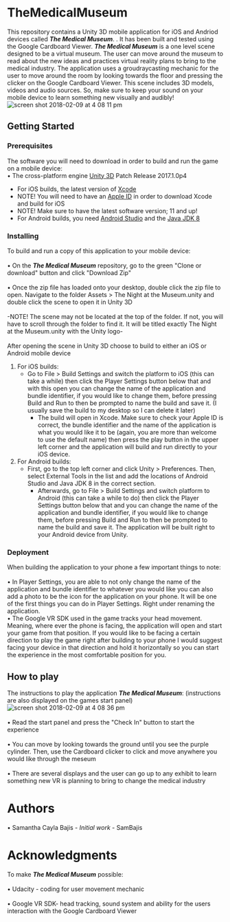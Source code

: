 # TheMedicalMuseum
This repository contains a Unity 3D mobile application for iOS and Andriod devices called **_The Medical Museum_**. . It has been built and tested using the Google Cardboard Viewer. **_The Medical Museum_** is a one level scene designed to be a virtual museum. The user can move around the museum to read about the new ideas and practices virtual reality plans to bring to the medical industry. The application uses a groudraycasting mechanic for the user to move around the room by looking towards the floor and pressing the clicker on the Google Cardboard Viewer. This scene includes 3D models, videos and audio sources. So, make sure to keep your sound on your mobile device to learn something new visually and audibly!
![screen shot 2018-02-09 at 4 08 11 pm](https://user-images.githubusercontent.com/35173600/36050215-a69e1320-0db3-11e8-9afa-204c6f31f832.png)

## Getting Started

### Prerequisites
The software you will need to download in order to build and run the game on a mobile device:
<br /> • The cross-platform engine [Unity 3D](https://unity3d.com/unity/qa/patch-releases/2017.1.0p4 "Unity 3D download") Patch Release 2017.1.0p4
<br />
- For iOS builds, the latest version of [Xcode](https://developer.apple.com/download/ "Xcode 9.3 Beta")
- NOTE! You will need to have an [Apple ID](https://appleid.apple.com/account#!&page=create "Developer Account") in order to download Xcode and build for iOS
- NOTE! Make sure to have the latest software version; 11 and up!
- For Android builds, you need [Android Studio](https://developer.android.com/studio/index.html "Android Studio download") and the [Java JDK 8](http://www.oracle.com/technetwork/java/javase/downloads/jdk8-downloads-2133151.html "JDK download")

### Installing
To build and run a copy of this application to your mobile device:
<br />
<br /> • On the **_The Medical Museum_** repository, go to the green "Clone or download" button and click "Download Zip"
<br />
<br /> • Once the zip file has loaded onto your desktop, double click the zip file to open. Navigate to the folder Assets > The Night at the Museum.unity and double click the scene to open it in Unity 3D
<br />
<br /> -NOTE! The scene may not be located at the top of the folder. If not, you will have to scroll through the folder to find it. It will be titled exactly The Night at the Museum.unity with the Unity logo-
<br />
<br /> After opening the scene in Unity 3D choose to build to either an iOS or Android mobile device
<br />
1. For iOS builds:
   - Go to File > Build Settings and switch the platform to iOS (this can take a while) then click the Player Settings button below that and with this open you can change the name of the application and bundle identifier, if you would like to change them, before pressing Build and Run to then be prompted to name the build and save it. (I usually save the build to my desktop so I can delete it later) 
     - The build will open in Xcode. Make sure to check your Apple ID is correct, the bundle identifier and the name of the application is what you would like it to be (again, you are more than welcome to use the default name) then press the play button in the upper left corner and the application will build and run directly to your iOS device.
2. For Android builds:
   - First, go to the top left corner and click Unity > Preferences. Then, select External Tools in the list and add the locations of Android Studio and Java JDK 8 in the correct section.
     - Afterwards, go to File > Build Settings and switch platform to Android (this can take a while to do) then click the Player Settings button below that and you can change the name of the application and bundle identifier, if you would like to change them, before pressing Build and Run to then be prompted to name the build and save it. The application will be built right to your Android device from Unity. 

### Deployment
When building the application to your phone a few important things to note:
<br />
<br /> • In Player Settings, you are able to not only change the name of the application and bundle identifier to whatever you would like you can also add a photo to be the icon for the application on your phone. It will be one of the first things you can do in Player Settings. Right under renaming the application.
<br /> • The Google VR SDK used in the game tracks your head movement. Meaning, where ever the phone is facing, the application will open and start your game from that position. If you would like to be facing a certain direction to play the game right after building to your phone I would suggest facing your device in that direction and hold it horizontally so you can start the experience in the most comfortable position for you.

## How to play
The instructions to play the application **_The Medical Museum_**: (instructions are also displayed on the games start panel)
![screen shot 2018-02-09 at 4 08 36 pm](https://user-images.githubusercontent.com/35173600/36050232-bb2b652c-0db3-11e8-8e4a-81b7dcad63a0.png)
<br />
<br /> • Read the start panel and press the "Check In" button to start the experience
<br />
<br /> • You can move by looking towards the ground until you see the purple cylinder. Then, use the Cardboard clicker to click and move anywhere you would like through the meseum
<br />
<br /> • There are several displays and the user can go up to any exhibit to learn something new VR is planning to bring to change the medical industry
<br />

# Authors
• Samantha Cayla Bajis - _Initial work_ - SamBajis

# Acknowledgments
To make **_The Medical Museum_** possible:
<br /> 
<br /> • Udacity - coding for user movement mechanic
<br /> 
<br /> • Google VR SDK- head tracking, sound system and ability for the users interaction with the Google Cardboard Viewer
